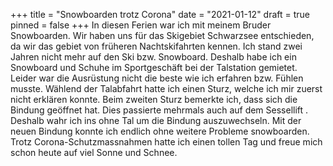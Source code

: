 +++
title = "Snowboarden trotz Corona"
date = "2021-01-12"
draft = true
pinned = false
+++
In diesen Ferien war ich mit meinem Bruder Snowboarden. Wir haben uns für das Skigebiet Schwarzsee entschieden, da wir das gebiet von früheren Nachtskifahrten kennen. Ich stand zwei Jahren nicht mehr auf den Ski bzw. Snowboard. Deshalb habe ich ein Snowboard und Schuhe im Sportgeschäft bei der Talstation gemietet.                     Leider war die Ausrüstung nicht die beste wie ich erfahren bzw. Fühlen musste. Wählend der Talabfahrt hatte ich einen Sturz, welche ich mir zuerst nicht erklären konnte. Beim zweiten Sturz bemerkte ich, dass sich die Bindung geöffnet hat. Dies passierte mehrmals auch auf dem Sessellift . Deshalb wahr ich ins ohne Tal um die Bindung auszuwechseln. Mit der neuen Bindung konnte ich endlich ohne weitere Probleme snowboarden. Trotz Corona-Schutzmassnahmen hatte ich einen tollen Tag und freue mich schon heute auf viel Sonne und Schnee.